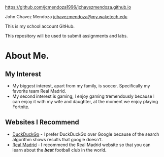 https://github.com/jcmendoza1996/jchavezmendoza.github.io

John Chavez Mendoza  jchavezmendoza@my.waketech.edu

This is my school account GitHub.

This repository will be used to submit assignments and labs.

# About Me.
## My Interest
  * My biggest interest, apart from my family, is soccer. Specifically my favorite team Real Madrid.
  * My second interest is gaming, I enjoy gaming tremendously because I can enjoy it with my wife and daughter, at the moment we enjoy playing Fortnite.

## Websites I Recommend
  * [DuckDuckGo](www.duckduckgo.com) - I prefer DuckDuckGo over Google because of the search algorithm shows results that google doesn't.
  * [Real Madrid](www.realmadrid.com) - I recommend the Real Madrid website so that you can learn about the **_best_** football club in the world.